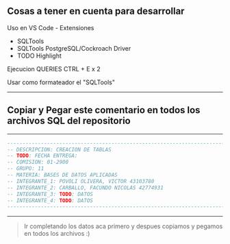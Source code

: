 ## Cosas a tener en cuenta para desarrollar

Uso en VS Code - Extensiones

- SQLTools
- SQLTools PostgreSQL/Cockroach Driver
- TODO Highlight

Ejecucion QUERIES CTRL + E x 2

Usar como formateador el "SQLTools"

---

## Copiar y Pegar este comentario en todos los archivos SQL del repositorio

---

```sql
---------------------------------------------------------------------------------------------------------------------
-- DESCRIPCION: CREACION DE TABLAS
-- TODO: FECHA ENTREGA:
-- COMISION: 01-2900
-- GRUPO: 11
-- MATERIA: BASES DE DATOS APLICADAS
-- INTEGRANTE_1: POVOLI OLIVERA, VICTOR 43103780
-- INTEGRANTE_2: CARBALLO, FACUNDO NICOLAS 42774931
-- INTEGRANTE_3: TODO: DATOS
-- INTEGRANTE_4: TODO: DATOS
---------------------------------------------------------------------------------------------------------------------
```

---

> Ir completando los datos aca primero y despues copiamos y pegamos en todos los archivos :)
